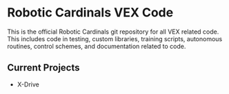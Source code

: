 # Robotic Cardinals VEX Code
This is the official Robotic Cardinals git repository for all VEX related code. This includes code in testing, custom libraries, training scripts, autonomous routines, control schemes, and documentation related to code. 
## Current Projects
* X-Drive
